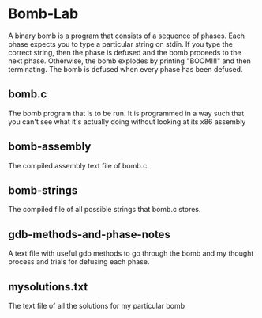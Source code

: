 # Bomb-Lab

A binary bomb is a program that consists of a sequence of phases. Each phase expects you to type a
particular string on stdin. If you type the correct string, then the phase is defused and the bomb
proceeds to the next phase. Otherwise, the bomb explodes by printing "BOOM!!!" and then
terminating. The bomb is defused when every phase has been defused.

## bomb.c
The bomb program that is to be run. It is programmed in a way such that you can't see what it's actually doing without looking at its x86 assembly

## bomb-assembly
The compiled assembly text file of bomb.c

## bomb-strings
The compiled file of all possible strings that bomb.c stores.

## gdb-methods-and-phase-notes
A text file with useful gdb methods to go through the bomb and my thought process and trials for defusing each phase.

## mysolutions.txt
The text file of all the solutions for my particular bomb

